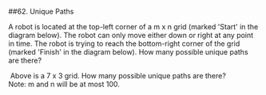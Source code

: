 ##62. Unique Paths

A robot is located at the top-left corner of a m x n grid (marked 'Start' in the diagram below).
The robot can only move either down or right at any point in time. The robot is trying to reach the bottom-right corner of the grid (marked 'Finish' in the diagram below).
How many possible unique paths are there?

 Above is a 7 x 3 grid. How many possible unique paths are there?
Note: m and n will be at most 100.
